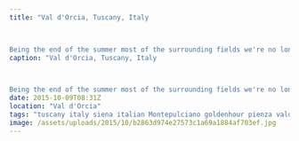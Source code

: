 ```yaml
---
title: "Val d'Orcia, Tuscany, Italy

       

Being the end of the summer most of the surrounding fields we're no longer luscious green but barren and ploughed ready for next year. A little low-light gives a little contrast to the fields."
caption: "Val d'Orcia, Tuscany, Italy

       

Being the end of the summer most of the surrounding fields we're no longer luscious green but barren and ploughed ready for next year. A little low-light gives a little contrast to the fields."
date: 2015-10-09T08:31Z
location: "Val d'Orcia"
tags: "tuscany italy siena italian Montepulciano goldenhour pienza valdorcia"
image: /assets/uploads/2015/10/b2863d974e27573c1a69a1884af703ef.jpg
---
```

